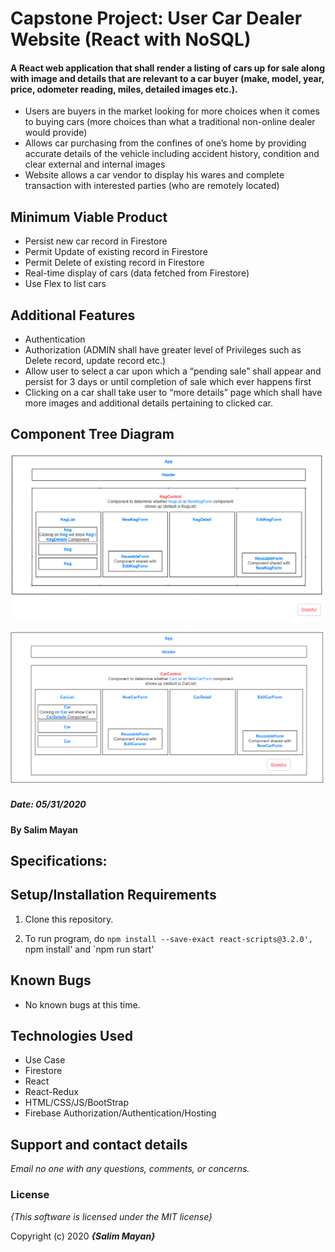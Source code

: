 # Capstone Project: User Car Dealer Website (React with NoSQL)

#### A React web application that shall render a listing of cars up for sale along with image and details that are relevant to a car buyer (make, model, year, price, odometer reading, miles, detailed images etc.).


- Users are buyers in the market looking for more choices when it comes to buying cars (more choices than what a traditional non-online dealer would provide)
- Allows car purchasing from the confines of one’s home by providing accurate details of the vehicle including accident history, condition and clear external and internal images
- Website allows a car vendor to display his wares and complete transaction with interested parties (who are remotely located)

## Minimum Viable Product
- Persist new car record in Firestore
- Permit Update of existing record in Firestore
- Permit Delete of existing record in Firestore
- Real-time display of cars (data fetched from Firestore)
- Use Flex to list cars

## Additional Features
- Authentication
- Authorization (ADMIN shall have greater level of Privileges such as Delete record, update record etc.)
- Allow user to select a car upon which a “pending sale” shall appear and persist for 3 days or until completion of sale which ever happens first
- Clicking on a car shall take user to “more details” page which shall have more images and additional details pertaining to clicked car.
## Component Tree Diagram

![alt text](https://github.com/Rekjal/projTapRoomReactWithRedux/blob/master/src/img/Component_tree_diagram.png)

![alt text](https://github.com/Rekjal/car-dealership/blob/master/src/img/projReactWithNoSQL.png)

            
##### Date: **05/31/2020**

#### By **Salim Mayan**

## Specifications:


## Setup/Installation Requirements

1. Clone this repository.

2. To run program, do `npm install --save-exact react-scripts@3.2.0', `npm install' and `npm run start'

## Known Bugs

* No known bugs at this time.

## Technologies Used
* Use Case
* Firestore
* React
* React-Redux
* HTML/CSS/JS/BootStrap
* Firebase Authorization/Authentication/Hosting

## Support and contact details

_Email no one with any questions, comments, or concerns._

### License

*{This software is licensed under the MIT license}*

Copyright (c) 2020 **_{Salim Mayan}_**

